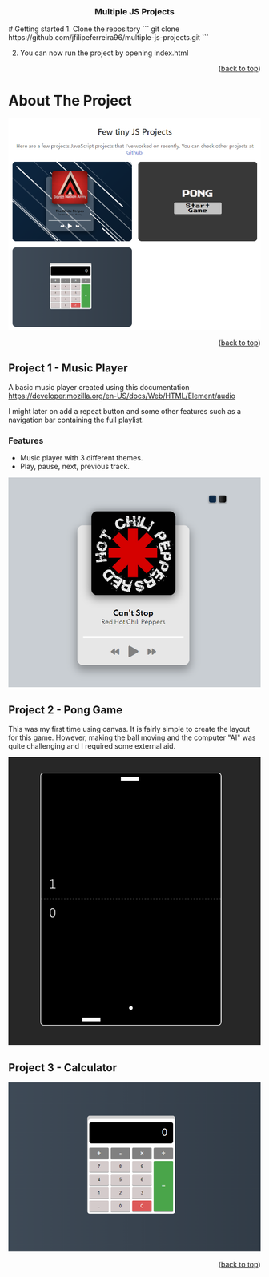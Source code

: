 <br />
<div align="center">
 

  <h3 align="center">Multiple JS Projects</h3>

</div>
# Getting started
1.  Clone the repository
```
git clone https://github.com/jfilipeferreira96/multiple-js-projects.git
```

2. You can now run the project by opening index.html

   
<p align="right">(<a href="#top">back to top</a>)</p>

<!-- ABOUT THE PROJECT -->

# About The Project

<p align="center">
<img  width="700px" height="auto" src="./img/projects/projects-page.PNG"  />


<p align="right">(<a href="#top">back to top</a>)</p>


## Project 1 - Music Player
A basic music player created using this documentation https://developer.mozilla.org/en-US/docs/Web/HTML/Element/audio

I might later on add a repeat button and some other features such as a navigation bar containing the full playlist.
### Features

- Music player with 3 different themes.
- Play, pause, next, previous track.

<img  width="700px" height="auto" src="./img/projects/music-player-4.PNG"  />

## Project 2 - Pong Game
This was my first time using canvas. It is fairly simple to create the layout for this game. However, making the ball moving and the computer "AI" was quite challenging and I required some external aid.

<img  width="700px" height="auto" src="./img/projects/pong-2.PNG"  />

## Project 3 - Calculator
<img  width="700px" height="auto" src="./img/projects/calculator.PNG"  />

<p align="right">(<a href="#top">back to top</a>)</p>
